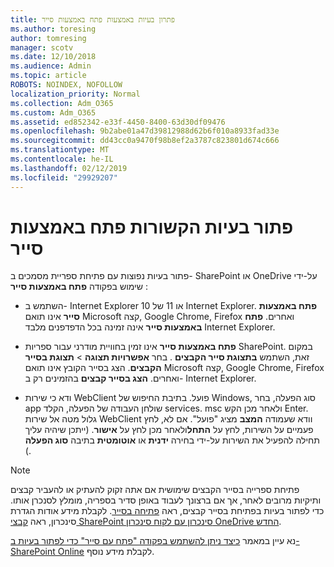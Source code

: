 ```yaml
---
title: פתרון בעיות באמצעות פתח באמצעות סייר
ms.author: toresing
author: tomresing
manager: scotv
ms.date: 12/10/2018
ms.audience: Admin
ms.topic: article
ROBOTS: NOINDEX, NOFOLLOW
localization_priority: Normal
ms.collection: Adm_O365
ms.custom: Adm_O365
ms.assetid: ed852342-e33f-4450-8400-63d30df09476
ms.openlocfilehash: 9b2abe01a47d39812988d62b6f010a8933fad33e
ms.sourcegitcommit: dd43cc0a9470f98b8ef2a3787c823801d674c666
ms.translationtype: MT
ms.contentlocale: he-IL
ms.lasthandoff: 02/12/2019
ms.locfileid: "29929207"
---
```

# <a name="fix-problems-with-open-with-explorer"></a>פתור בעיות הקשורות פתח באמצעות סייר

פתור בעיות נפוצות עם פתיחת ספריית מסמכים ב- SharePoint או OneDrive על-ידי שימוש בפקודה **פתח באמצעות סייר** : 
  
- השתמש ב- Internet Explorer 10 או 11 של Internet Explorer. **פתח באמצעות סייר** אינו תואם Microsoft קצה, Google Chrome, Firefox ואחרים. **פתח באמצעות סייר** אינה זמינה בכל הדפדפנים מלבד Internet Explorer. 
    
- **פתח באמצעות סייר** אינו זמין בחוויית מודרני עבור ספריות SharePoint. במקום זאת, השתמש **בתצוגת סייר הקבצים** . בחר **אפשרויות תצוגה** \> **תצוגת בסייר הקבצים**. הצג בסייר הקובץ אינו תואם Microsoft קצה, Google Chrome, Firefox ואחרים. **הצג בסייר קבצים** בהזמינים רק ב- Internet Explorer. 
    
- ודא כי שירות WebClient פועל. בתיבת החיפוש של Windows, סוג הפעלה, בחר app שולחן העבודה של הפעלה, הקלד services. msc ולאחר מכן הקש Enter. גלול מטה אל שירות WebClient וודא שעמודה **המצב** מציג "פועל". אם לא, לחץ פעמיים על השירות, לחץ על **התחל**ולאחר מכן לחץ על **אישור**. (ייתכן שיהיה עליך תחילה להפעיל את השירות על-ידי בחירה **ידנית** או **אוטומטית** בתיבה **סוג הפעלה** ). 
    
> [!NOTE]
> פתיחת ספרייה בסייר הקבצים שימושית אם אתה זקוק להעתיק או להעביר קבצים ותיקיות מרובים לאחר, אך אם ברצונך לעבוד באופן סדיר בספריה, מומלץ לסנכרן אותו. כדי לפתור בעיות בפתיחת בסייר קבצים, ראה [פתיחה בסייר](https://go.microsoft.com/fwlink/?linkid=871665). לקבלת מידע אודות הגדרת סינכרון, ראה [קבצי SharePoint סינכרון עם לקוח סינכרון OneDrive החדש](https://go.microsoft.com/fwlink/?linkid=871666).
  
נא עיין במאמר [כיצד ניתן להשתמש בפקודה "פתח עם סייר" כדי לפתור בעיות ב- SharePoint Online](https://support.office.com/article/How-to-use-the-Open-with-Explorer-command-to-troubleshoot-issues-in-SharePoint-Online-87155331-0c92-4224-a4c1-da5c21c4ade4) לקבלת מידע נוסף. 
  

